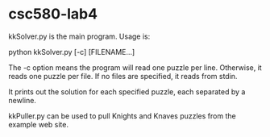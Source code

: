 csc580-lab4
===========
kkSolver.py is the main program. Usage is:

python kkSolver.py [-c] [FILENAME...]

The -c option means the program will read one puzzle per line. Otherwise, it 
reads one puzzle per file. If no files are specified, it reads from stdin.

It prints out the solution for each specified puzzle, each separated by a 
newline.

kkPuller.py can be used to pull Knights and Knaves puzzles from the example web
site.